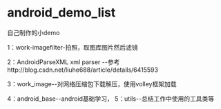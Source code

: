 # android_demo_list
自己制作的小demo



1：work-imagefilter-拍照，取图库图片然后滤镜 

2：AndroidParseXML xml parser --参考http://blog.csdn.net/liuhe688/article/details/6415593

3：work_image--对网络压缩包下载解压，使用volley框架加载

4：android_base--android基础学习，
5：utils--总结工作中使用的工具类等